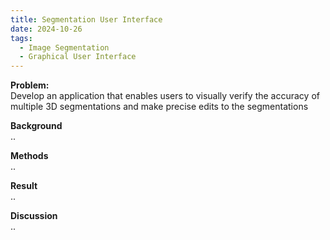 ```yaml
---
title: Segmentation User Interface
date: 2024-10-26
tags:
  - Image Segmentation
  - Graphical User Interface
---
```


**Problem:**\
Develop an application that enables users to visually verify the accuracy of multiple 3D segmentations and make precise edits to the segmentations
<!--more-->

**Background**\
..

**Methods**\
..

**Result**\
..

**Discussion**\
..

